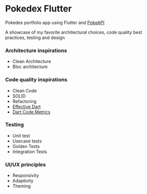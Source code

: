 # Pokedex Flutter
Pokedex portfolio app using Flutter and [PokeAPI](https://pokeapi.co/)

A showcase of my favorite architectural choices, code quality best practices, testing and design

### Architecture inspirations
- Clean Architecture
- Bloc architecture

### Code quality inspirations
- Clean Code
- SOLID
- Refactoring
- [Effective Dart](https://dart.dev/guides/language/effective-dart)
- [Dart Code Metrics](https://dcm.dev/docs/individuals/getting-started/)

### Testing
- Unit test
- Usecase tests
- Golden Tests
- Integration Tests

### UI/UX principles
- Responsivity
- Adaptivity
- Theming
